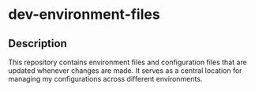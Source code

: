 # dev-environment-files

## Description

This repository contains environment files and configuration files that are updated whenever changes are made. It serves as a central location for managing my configurations across different environments.

